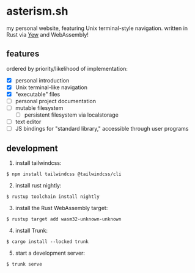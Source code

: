 # asterism.sh

my personal website, featuring Unix terminal-style navigation. written in Rust via [Yew](https://yew.rs/) and WebAssembly!

## features

ordered by priority/likelihood of implementation:

- [x] personal introduction
- [x] Unix terminal-like navigation
- [x] "executable" files
- [ ] personal project documentation
- [ ] mutable filesystem
    - [ ] persistent filesystem via localstorage
- [ ] text editor
- [ ] JS bindings for "standard library," accessible through user programs

## development

1. install tailwindcss:

`$ npm install tailwindcss @tailwindcss/cli`

2. install rust nightly:

`$ rustup toolchain install nightly`

3. install the Rust WebAssembly target:

`$ rustup target add wasm32-unknown-unknown`

4. install Trunk:

`$ cargo install --locked trunk`

5. start a development server:

`$ trunk serve`
